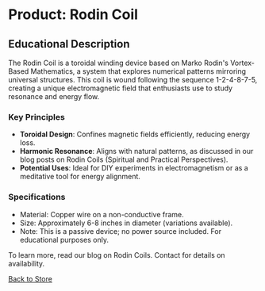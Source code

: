 # Product: Rodin Coil

## Educational Description
The Rodin Coil is a toroidal winding device based on Marko Rodin's Vortex-Based Mathematics, a system that explores numerical patterns mirroring universal structures. This coil is wound following the sequence 1-2-4-8-7-5, creating a unique electromagnetic field that enthusiasts use to study resonance and energy flow.

### Key Principles
- **Toroidal Design**: Confines magnetic fields efficiently, reducing energy loss.
- **Harmonic Resonance**: Aligns with natural patterns, as discussed in our blog posts on Rodin Coils (Spiritual and Practical Perspectives).
- **Potential Uses**: Ideal for DIY experiments in electromagnetism or as a meditative tool for energy alignment.

### Specifications
- Material: Copper wire on a non-conductive frame.
- Size: Approximately 6-8 inches in diameter (variations available).
- Note: This is a passive device; no power source included. For educational purposes only.

To learn more, read our blog on Rodin Coils. Contact for details on availability.

[Back to Store](/store)